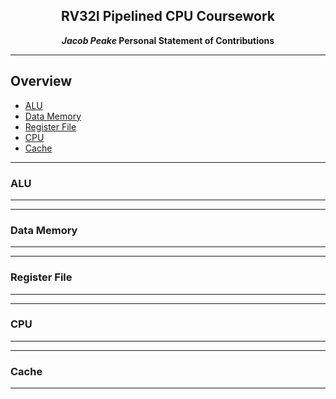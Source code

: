 <center>

## RV32I Pipelined CPU Coursework

**_Jacob Peake_ Personal Statement of Contributions**

---

</center>

## Overview

* [ALU](#ALU)
* [Data Memory](#Data-Memory)
* [Register File](#Register-File)
* [CPU](#CPU)
* [Cache](#Cache)



___
### ALU
___

___
### Data Memory
___

___
### Register File
___
___
### CPU
___
___
### Cache
___

